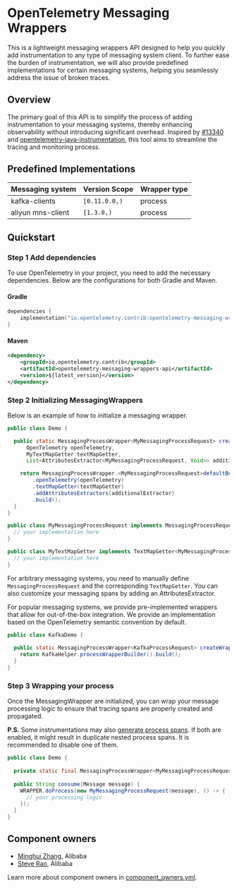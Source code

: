 # OpenTelemetry Messaging Wrappers

This is a lightweight messaging wrappers API designed to help you quickly add instrumentation to any
type of messaging system client. To further ease the burden of instrumentation, we will also provide
predefined implementations for certain messaging systems, helping you seamlessly address the issue
of broken traces.

## Overview

The primary goal of this API is to simplify the process of adding instrumentation to your messaging
systems, thereby enhancing observability without introducing significant overhead. Inspired by
[#13340](https://github.com/open-telemetry/opentelemetry-java-instrumentation/issues/13340) and
[opentelemetry-java-instrumentation](https://github.com/open-telemetry/opentelemetry-java-instrumentation/blob/main/instrumentation-api-incubator/src/main/java/io/opentelemetry/instrumentation/api/incubator/semconv/messaging/MessagingAttributesExtractor.java),
this tool aims to streamline the tracing and monitoring process.

## Predefined Implementations

| Messaging system  | Version Scope | Wrapper type |
|-------------------|---------------|--------------|
| kafka-clients     | `[0.11.0.0,)` | process      |
| aliyun mns-client | `[1.3.0,)`    | process      |

## Quickstart

### Step 1 Add dependencies

To use OpenTelemetry in your project, you need to add the necessary dependencies. Below are the configurations for both
Gradle and Maven.

#### Gradle

```kotlin
dependencies {
    implementation("io.opentelemetry.contrib:opentelemetry-messaging-wrappers-api:${latest_version}")
}
```

#### Maven

```xml
<dependency>
    <groupId>io.opentelemetry.contrib</groupId>
    <artifactId>opentelemetry-messaging-wrappers-api</artifactId>
    <version>${latest_version}</version>
</dependency>
```

### Step 2 Initializing MessagingWrappers

Below is an example of how to initialize a messaging wrapper.

```java
public class Demo {

  public static MessagingProcessWrapper<MyMessagingProcessRequest> createWrapper(
      OpenTelemetry openTelemetry,
      MyTextMapGetter textMapGetter,
      List<AttributesExtractor<MyMessagingProcessRequest, Void>> additionalExtractor) {

    return MessagingProcessWrapper.<MyMessagingProcessRequest>defaultBuilder()
        .openTelemetry(openTelemetry)
        .textMapGetter(textMapGetter)
        .addAttributesExtractors(additionalExtractor)
        .build();
  }
}

public class MyMessagingProcessRequest implements MessagingProcessRequest {
  // your implementation here
}

public class MyTextMapGetter implements TextMapGetter<MyMessagingProcessRequest> {
  // your implementation here
}
```

For arbitrary messaging systems, you need to manually define `MessagingProcessRequest` and the corresponding `TextMapGetter`.
You can also customize your messaging spans by adding an AttributesExtractor.

For popular messaging systems, we provide pre-implemented wrappers that allow for out-of-the-box integration. We provide
an implementation based on the OpenTelemetry semantic convention by default.

```java
public class KafkaDemo {
 
  public static MessagingProcessWrapper<KafkaProcessRequest> createWrapper() {
    return KafkaHelper.processWrapperBuilder().build();
  }
}
```

### Step 3 Wrapping your process

Once the MessagingWrapper are initialized, you can wrap your message processing logic to ensure that tracing spans are
properly created and propagated.

**P.S.** Some instrumentations may also [generate process spans](https://github.com/open-telemetry/opentelemetry-java-instrumentation/blob/main/docs/supported-libraries.md).
If both are enabled, it might result in duplicate nested process spans. It is recommended to disable one of them.

```java
public class Demo {
 
  private static final MessagingProcessWrapper<MyMessagingProcessRequest> WRAPPER = createWrapper();
 
  public String consume(Message message) {
    WRAPPER.doProcess(new MyMessagingProcessRequest(message), () -> {
      // your processing logic
    });
  }
}
```

## Component owners

- [Minghui Zhang](https://github.com/Cirilla-zmh), Alibaba
- [Steve Rao](https://github.com/steverao), Alibaba

Learn more about component owners in [component_owners.yml](../.github/component_owners.yml).

